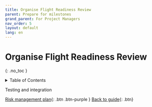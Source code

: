```yaml
---
title: Organise Flight Readiness Review
parent: Prepare for milestones
grand_parent: For Project Managers
nav_order: 5
layout: default
lang: en
---
```


# Organise Flight Readiness Review
{: .no_toc }

<details markdown="block">
<summary>Table of Contents</summary>

- Table of Contents
{:toc}

</details>

Testing and integration


[Risk management plan]({{site.url}}/project-managers/pm-risk-mgmt-plan/){: .btn .btn-purple }
[Back to guide]({{site.url}}//pm/guide#how-to){: .btn}